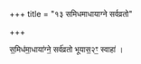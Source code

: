 +++
title = "१३ समिधमाधायाग्ने सर्वव्रतो"

+++

स॒मिध॑मा॒धाया॑ग्ने॒ सर्व॑व्रतो भूयास॒२ꣳ॒ स्वाहा॑ ।  
